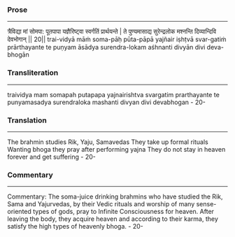 ### Prose 
 --- 
त्रैविद्या मां सोमपा: पूतपापा
यज्ञैरिष्ट्वा स्वर्गतिं प्रार्थयन्ते |
ते पुण्यमासाद्य सुरेन्द्रलोक
मश्नन्ति दिव्यान्दिवि देवभोगान् || 20||
trai-vidyā māṁ soma-pāḥ pūta-pāpā
yajñair iṣhṭvā svar-gatiṁ prārthayante
te puṇyam āsādya surendra-lokam
aśhnanti divyān divi deva-bhogān

### Transliteration 
 --- 
traividya mam somapah putapapa yajnairishtva svargatim prarthayante te punyamasadya surendraloka mashanti divyan divi devabhogan - 20-

### Translation 
 --- 
The brahmin studies Rik, Yaju, Samavedas They take up formal rituals Wanting bhoga they pray after performing yajna They do not stay in heaven forever and get suffering - 20-

### Commentary 
 --- 
Commentary: The soma-juice drinking brahmins who have studied the Rik, Sama and Yajurvedas, by their Vedic rituals and worship of many sense-oriented types of gods, pray to Infinite Consciousness for heaven. After leaving the body, they acquire heaven and according to their karma, they satisfy the high types of heavenly bhoga. - 20-